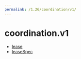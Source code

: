 ```yaml
---
permalink: /1.26/coordination/v1/
---
```


# coordination.v1



* [lease](lease.md)
* [leaseSpec](leaseSpec.md)